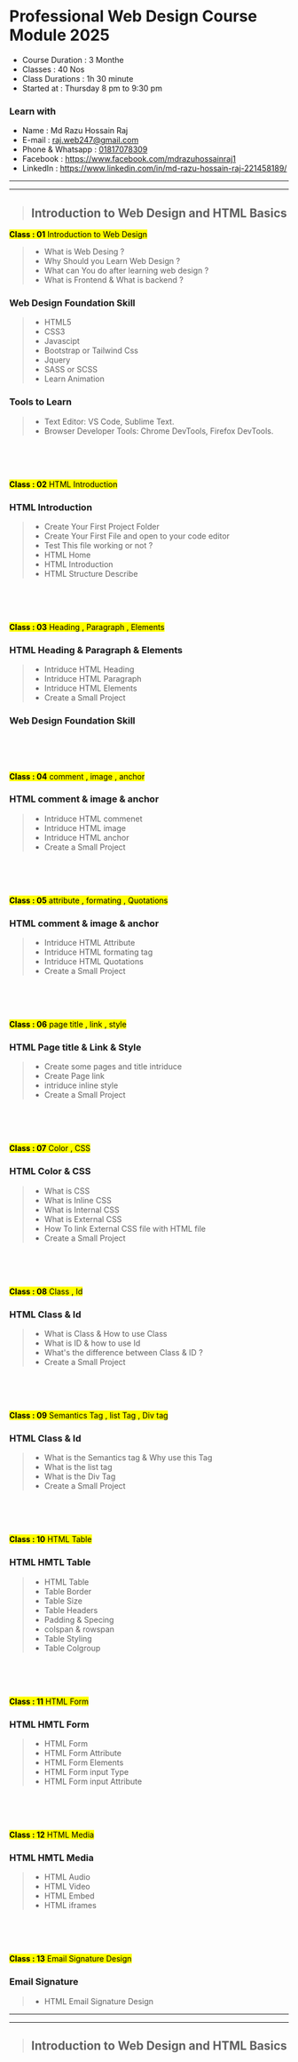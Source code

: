 # Professional Web Design Course Module 2025
- Course Duration : 3 Monthe 
- Classes : 40 Nos 
- Class Durations : 1h 30 minute 
- Started at : Thursday 8 pm to 9:30 pm 

### Learn with 
- Name : Md Razu Hossain Raj
- E-mail : raj.web247@gmail.com
- Phone & Whatsapp : [01817078309](01817078309)
- Facebook  :  https://www.facebook.com/mdrazuhossainraj1
- LinkedIn :  https://www.linkedin.com/in/md-razu-hossain-raj-221458189/
***
***

> ## Introduction to Web Design and HTML Basics

<!-- class number start here  -->

<mark> **Class : 01**  Introduction to Web Design</mark>
> - What is Web Desing ?
> - Why Should you Learn  Web Design ?
> - What can You do after learning web design ?
> - What is Frontend & What is backend ?
### Web Design Foundation Skill 
> - HTML5
> - CSS3
> - Javascipt 
> - Bootstrap or Tailwind Css 
> - Jquery 
> - SASS or SCSS
> - Learn Animation 
### Tools to Learn 
> - Text Editor: VS Code, Sublime Text.
> - Browser Developer Tools: Chrome DevTools, Firefox DevTools.
<!-- class no end hre  -->

<br>
<br>
<br>

<!-- class number start here  -->

<mark> **Class : 02**  HTML Introduction </mark>
### HTML Introduction
> - Create Your First Project Folder  
> - Create Your First File and open to your code editor   
> - Test This file working or not ?  
> - HTML Home 
> - HTML Introduction 
> - HTML Structure Describe 


<!-- class no end hre  -->
<br>
<br>
<br>
<!-- class number start here  -->

<mark> **Class : 03** Heading , Paragraph , Elements  </mark>
### HTML Heading & Paragraph & Elements 
> - Intriduce HTML Heading   
> - Intriduce HTML Paragraph 
> - Intriduce HTML Elements 
> - Create a Small Project  

### Web Design Foundation Skill 

<!-- class no end hre  -->
<br>
<br>
<br>
<!-- class number start here  -->

<mark> **Class : 04** comment , image , anchor  </mark>
### HTML comment & image & anchor 
> - Intriduce HTML commenet    
> - Intriduce HTML image 
> - Intriduce HTML anchor 
> - Create a Small Project  


<!-- class no end hre  -->
<br>
<br>
<br>
<!-- class number start here  -->

<mark> **Class : 05** attribute , formating , Quotations  </mark>
### HTML comment & image & anchor 
> - Intriduce HTML Attribute    
> - Intriduce HTML formating tag 
> - Intriduce HTML Quotations 
> - Create a Small Project  

<!-- class no end hre  -->
<br>
<br>
<br>
<!-- class number start here  -->

<mark> **Class : 06** page title , link , style  </mark>
### HTML Page title & Link  & Style  
> - Create some pages and title intriduce    
> - Create Page link  
> - intriduce inline style 
> - Create a Small Project  

<!-- class no end hre  -->
<br>
<br>
<br>
<!-- class number start here  -->

<mark> **Class : 07** Color , CSS  </mark>
### HTML Color  & CSS  
> - What is CSS     
> - What is Inline CSS     
> - What is Internal CSS     
> - What is External CSS     
> - How To link External CSS file with HTML file 
> - Create a Small Project  

<!-- class no end hre  -->
<br>
<br>
<br>
<!-- class number start here  -->

<mark> **Class : 08** Class , Id  </mark>
### HTML Class & Id  
> - What is Class & How to use Class    
> - What is ID & how to use Id      
> - What's the difference between Class & ID ? 
> - Create a Small Project  

<!-- class no end hre  -->
<br>
<br>
<br>
<!-- class number start here  -->

<mark> **Class : 09** Semantics Tag , list Tag , Div tag   </mark>
### HTML Class & Id  
> - What is the Semantics tag & Why use this Tag    
> - What is the list tag      
> - What is the Div Tag 
> - Create a Small Project  

<!-- class no end hre  -->
<br>
<br>
<br>
<!-- class number start here  -->

<mark> **Class : 10** HTML Table    </mark>
### HTML HMTL Table  
> - HTML Table  
> - Table Border 
> - Table Size
> - Table Headers
> - Padding & Specing 
> - colspan & rowspan 
> - Table Styling
> - Table Colgroup 
 

<!-- class no end hre  -->
<br>
<br>
<br>
<!-- class number start here  -->

<mark> **Class : 11** HTML Form    </mark>
### HTML HMTL Form  
> - HTML Form  
> - HTML Form Attribute 
> - HTML Form Elements 
> - HTML Form input Type 
> - HTML Form input Attribute 


<!-- class no end hre  -->
<br>
<br>
<br>
<!-- class number start here  -->

<mark> **Class : 12** HTML Media</mark>
### HTML HMTL Media  
> - HTML Audio  
> - HTML Video 
> - HTML Embed 
> - HTML iframes

<!-- class no end hre  -->
<br>
<br>
<br>
<!-- class number start here  -->

<mark> **Class : 13** Email Signature Design</mark>
### Email Signature   
> - HTML Email Signature Design   

***
***
<!-- class no end hre  -->

> ## Introduction to Web Design and HTML Basics